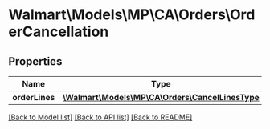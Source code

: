 # Walmart\Models\MP\CA\Orders\OrderCancellation

## Properties

Name | Type | Description | Notes
------------ | ------------- | ------------- | -------------
**orderLines** | [**\Walmart\Models\MP\CA\Orders\CancelLinesType**](CancelLinesType.md) |  |


[[Back to Model list]](./) [[Back to API list]](../../../../../README.md#supported-apis) [[Back to README]](../../../../../README.md)

